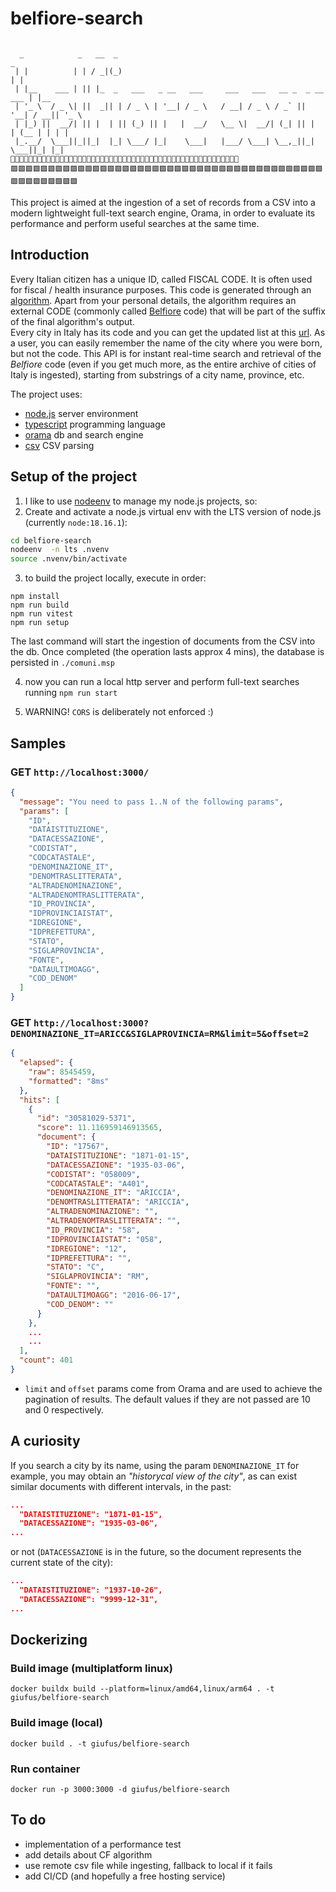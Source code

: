 # belfiore-search  

```

  _            _   __  _                                                      _      
 | |          | | / _|(_)                                                    | |    
 | |__    ___ | || |_  _   ___   _ __   ___     ___   ___   __ _  _ __   ___ | |__   
 | '_ \  / _ \| ||  _|| | / _ \ | '__| / _ \   / __| / _ \ / _` || '__| / __|| '_ \  
 | |_) ||  __/| || |  | || (_) || |   |  __/   \__ \|  __/| (_| || |   | (__ | | | | 
 |_.__/  \___||_||_|  |_| \___/ |_|    \___|   |___/ \___| \__,_||_|    \___||_| |_| 
🌸🌸🌸🌸🌸🌸🌸🌸🌸🌸🌸🌸🌸🌸🌸🌸🌸🌸🌸🌸🌸🌸🌸🌸🌸🌸🌸🌻🌸🌸🌸🌸🌸🌸🌸🌸🌸🌸🌸🌸🌸🌸🌸🌸🌸🌸🌸🌸🌸🌸🌸
🟩🟩🟩🟩🟩🟩🟩🟩🟩🟩🟩🟩🟩🟩🟩🟩🟩🟩🟩🟩🟩🟩🟩🟩🟩🟩🟩🟩🟩🟩🟩🟩🟩🟩🟩🟩🟩🟩🟩🟩🟩🟩🟩🟩🟩🟩🟩🟩🟩🟩🟩 
```


This project is aimed at the ingestion of a set of records from a CSV into a modern lightweight full-text search engine, Orama, in order to evaluate its performance and perform useful searches at the same time.

## Introduction  
Every Italian citizen has a unique ID, called FISCAL CODE. It is often used for fiscal / health insurance purposes. This code is generated through an [algorithm](https://www.agenziaentrate.gov.it/portale/web/guest/schede/istanze/richiesta-ts_cf/informazioni-codificazione-pf). Apart from your personal details, the algorithm requires an external CODE (commonly called [Belfiore](https://it.wikipedia.org/wiki/Codice_catastale) code) that will be part of the suffix of the final algorithm's output.  
Every city in Italy has its code and you can get the updated list at this [url](https://www.anagrafenazionale.interno.it/wp-content/uploads/ANPR_archivio_comuni.csv). As a user, you can easily remember the name of the city where you were born, but not the code. This API is for instant real-time search and retrieval of the _Belfiore_ code (even if you get much more, as the entire archive of cities of Italy is ingested), starting from substrings of a city name, province, etc. 

The project uses:  
- [node.js](https://nodejs.org/en) server environment  
- [typescript](https://www.typescriptlang.org/) programming language  
- [orama](https://oramasearch.com/) db and search engine  
- [csv](https://www.npmjs.com/package/csv) CSV parsing  

## Setup of the project  
1. I like to use [nodeenv](https://github.com/ekalinin/nodeenv) to manage my node.js projects, so:
2. Create and activate a node.js virtual env with the LTS version of node.js (currently `node:18.16.1`):  
```bash
cd belfiore-search  
nodeenv  -n lts .nvenv  
source .nvenv/bin/activate  
```
3. to build the project locally, execute in order:  
```
npm install
npm run build  
npm run vitest  
npm run setup
```
   
The last command will start the ingestion of documents from the CSV into the db. Once completed (the operation lasts approx 4 mins), the database is persisted in `./comuni.msp`  
   
   4. now you can run a local http server and perform full-text searches running `npm run start`  
   
   5. WARNING! `CORS` is deliberately not enforced :)  

## Samples

### GET `http://localhost:3000/`  
```json
{
  "message": "You need to pass 1..N of the following params",
  "params": [
    "ID",
    "DATAISTITUZIONE",
    "DATACESSAZIONE",
    "CODISTAT",
    "CODCATASTALE",
    "DENOMINAZIONE_IT",
    "DENOMTRASLITTERATA",
    "ALTRADENOMINAZIONE",
    "ALTRADENOMTRASLITTERATA",
    "ID_PROVINCIA",
    "IDPROVINCIAISTAT",
    "IDREGIONE",
    "IDPREFETTURA",
    "STATO",
    "SIGLAPROVINCIA",
    "FONTE",
    "DATAULTIMOAGG",
    "COD_DENOM"
  ]
}
```

### GET `http://localhost:3000?DENOMINAZIONE_IT=ARICC&SIGLAPROVINCIA=RM&limit=5&offset=2`  
```json
{
  "elapsed": {
    "raw": 8545459,
    "formatted": "8ms"
  },
  "hits": [
    {
      "id": "30581029-5371",
      "score": 11.116959146913565,
      "document": {
        "ID": "17567",
        "DATAISTITUZIONE": "1871-01-15",
        "DATACESSAZIONE": "1935-03-06",
        "CODISTAT": "058009",
        "CODCATASTALE": "A401",
        "DENOMINAZIONE_IT": "ARICCIA",
        "DENOMTRASLITTERATA": "ARICCIA",
        "ALTRADENOMINAZIONE": "",
        "ALTRADENOMTRASLITTERATA": "",
        "ID_PROVINCIA": "58",
        "IDPROVINCIAISTAT": "058",
        "IDREGIONE": "12",
        "IDPREFETTURA": "",
        "STATO": "C",
        "SIGLAPROVINCIA": "RM",
        "FONTE": "",
        "DATAULTIMOAGG": "2016-06-17",
        "COD_DENOM": ""
      }
    },
    ...
    ...
  ],
  "count": 401
}
```  

- `limit` and `offset` params come from Orama and are used to achieve the pagination of results. The default values if they are not passed are 10 and 0 respectively.

## A curiosity
If you search a city by its name, using the param `DENOMINAZIONE_IT` for example, you may obtain an _"historycal view of the city"_, as can exist similar documents with different intervals, in the past:  

```json  
...  
  "DATAISTITUZIONE": "1871-01-15",  
  "DATACESSAZIONE": "1935-03-06",  
...  
```
 or not (`DATACESSAZIONE` is in the future, so the document represents the current state of the city):   
```json  
...  
  "DATAISTITUZIONE": "1937-10-26",
  "DATACESSAZIONE": "9999-12-31", 
...  
```

## Dockerizing

### Build image (multiplatform linux)  
`docker buildx build --platform=linux/amd64,linux/arm64 . -t giufus/belfiore-search`  

### Build image (local)  
`docker build . -t giufus/belfiore-search`  

### Run container  
`docker run -p 3000:3000 -d giufus/belfiore-search`  



## To do
- implementation of a performance test  
- add details about CF algorithm  
- use remote csv file while ingesting, fallback to local if it fails
- add CI/CD (and hopefully a free hosting service)
